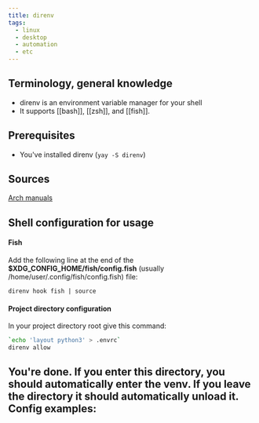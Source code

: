 ```yaml
---
title: direnv
tags:
  - linux
  - desktop
  - automation
  - etc
---
```

Terminology, general knowledge
---
- direnv is an environment variable manager for your shell
- It supports [[bash]], [[zsh]], and [[fish]].

Prerequisites
---
- You've installed direnv (`yay -S direnv`)

Sources
---
[Arch manuals](https://man.archlinux.org/man/direnv.1.en)

Shell configuration for usage
---
#### Fish

Add the following line at the end of the **$XDG_CONFIG_HOME/fish/config.fish** (usually /home/user/.config/fish/config.fish) file:

```config.fish
direnv hook fish | source
```


#### Project directory configuration

In your project directory root give this command:

```bash
`echo 'layout python3' > .envrc`
direnv allow
```

You're done. If you enter this directory, you should automatically enter the venv. If you leave the directory it should automatically unload it.
Config examples:
---